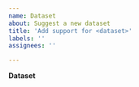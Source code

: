 ```yaml
---
name: Dataset
about: Suggest a new dataset
title: 'Add support for <dataset>'
labels: ''
assignees: ''

---
```


**Dataset**
<!--
Specify the name and a link to the dataset to download.
-->
